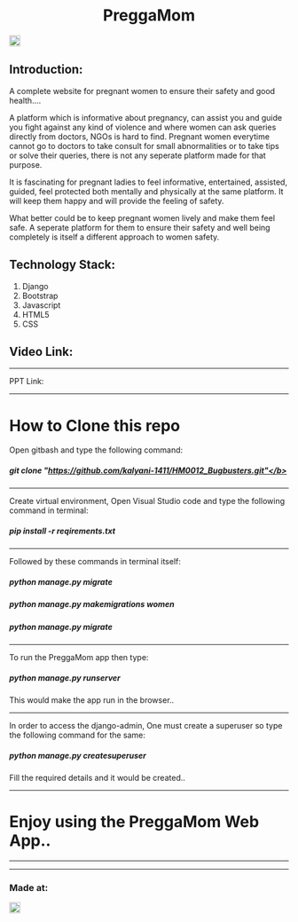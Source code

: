 
<h1 align="center">PreggaMom</h1>
<p align="center">
</p>

<a href="https://hack36.com"> <img src="http://bit.ly/BuiltAtHack36" height=20px> </a>


## Introduction:
  A complete website for pregnant women to ensure their safety and good health....

  A platform which is informative about pregnancy, can assist you and guide you fight
  against any kind of violence and where women can ask queries directly from doctors,
  NGOs is hard to find.
  Pregnant women everytime cannot go to doctors to take consult for small abnormalities
  or to take tips or solve their queries, there is not any seperate platform made for that
  purpose.

  It is fascinating for pregnant ladies to feel informative, entertained, assisted, guided, feel protected
  both mentally and physically at the same platform. It will keep them happy and will provide the
  feeling of safety.

  What better could be to keep pregnant women lively and make them feel safe. A seperate platform for
  them to ensure their safety and well being completely is itself a different approach to women safety.


## Technology Stack:
  1) Django
  2) Bootstrap
  3) Javascript
  4) HTML5
  5) CSS


## Video Link:


*****************************

PPT Link:


***************************************************************
# How to Clone this repo

Open gitbash and type the following command:

##### git clone "https://github.com/kalyani-1411/HM0012_Bugbusters.git"</b>

*************************************************************
Create virtual environment, Open Visual Studio code and type the following command in terminal:

##### pip install -r reqirements.txt

*************************************************************
Followed by these commands in terminal itself:

##### python manage.py migrate

##### python manage.py makemigrations women

##### python manage.py migrate

*************************************************************

To run the PreggaMom app then type:

##### python manage.py runserver

This would make the app run in the browser..
**************************************************************

In order to access the django-admin, One must create a superuser so type the following command for the same:

##### python manage.py createsuperuser

Fill the required details and it would be created..

**************************************************************

# Enjoy using the PreggaMom Web App..

**************************************************************
**************************************************************

### Made at:
<a href="https://hack36.com"> <img src="http://bit.ly/BuiltAtHack36" height=20px> </a>

